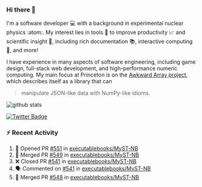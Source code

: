 ### Hi there 👋 

I'm a software developer 💻 with a background in experimental nuclear physics :atom:. My interest lies in tools :wrench: to improve productivity :chart_with_upwards_trend: and scientific insight :telescope:, including rich documentation 📚, interactive computing 🧮, and more! 

I have experience in many aspects of software engineering, including game design, full-stack web development, and high-performance numeric computing. My main focus at Princeton is on the [Awkward Array project](awkward-array.org/), which describes itself as a library that can 
> manipulate JSON-like data with NumPy-like idioms.

![github stats](https://github-readme-stats.vercel.app/api?username=agoose77&show_icons=true&hide_rank=true&hide_title=true&bg_color=30,e76445,904e95&text_color=efe3ec&icon_color=efe3ec)
<!--
**agoose77/agoose77** is a ✨ _special_ ✨ repository because its `README.md` (this file) appears on your GitHub profile.

Here are some ideas to get you started:

- 🔭 I’m currently working on ...
- 🌱 I’m currently learning ...
- 👯 I’m looking to collaborate on ...
- 🤔 I’m looking for help with ...
- 💬 Ask me about ...
- 📫 How to reach me: ...
- 😄 Pronouns: ...
- ⚡ Fun fact: ...
-->

[![Twitter Badge](https://img.shields.io/twitter/follow/agoose77?style=flat-square&logo=Twitter&logoColor=white&color=cornflowerblue)](https://twitter.com/agoose77)

### :zap: Recent Activity

<!--START_SECTION:activity-->
1. 💪 Opened PR [#551](https://github.com/executablebooks/MyST-NB/pull/551) in [executablebooks/MyST-NB](https://github.com/executablebooks/MyST-NB)
2. 🎉 Merged PR [#549](https://github.com/executablebooks/MyST-NB/pull/549) in [executablebooks/MyST-NB](https://github.com/executablebooks/MyST-NB)
3. ❌ Closed PR [#541](https://github.com/executablebooks/MyST-NB/pull/541) in [executablebooks/MyST-NB](https://github.com/executablebooks/MyST-NB)
4. 🗣 Commented on [#541](https://github.com/executablebooks/MyST-NB/pull/541#issuecomment-1761231789) in [executablebooks/MyST-NB](https://github.com/executablebooks/MyST-NB)
5. 🎉 Merged PR [#548](https://github.com/executablebooks/MyST-NB/pull/548) in [executablebooks/MyST-NB](https://github.com/executablebooks/MyST-NB)
<!--END_SECTION:activity-->
